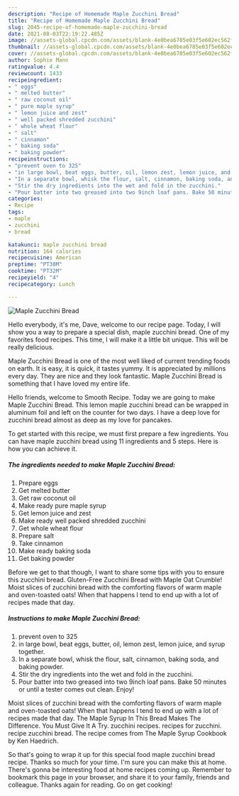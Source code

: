 ```yaml
---
description: "Recipe of Homemade Maple Zucchini Bread"
title: "Recipe of Homemade Maple Zucchini Bread"
slug: 2045-recipe-of-homemade-maple-zucchini-bread
date: 2021-08-03T22:19:22.485Z
image: //assets-global.cpcdn.com/assets/blank-4e0bea6785e03f5e602ec562f230caae08da540cada707380b4fe1bbebba43da.png
thumbnail: //assets-global.cpcdn.com/assets/blank-4e0bea6785e03f5e602ec562f230caae08da540cada707380b4fe1bbebba43da.png
cover: //assets-global.cpcdn.com/assets/blank-4e0bea6785e03f5e602ec562f230caae08da540cada707380b4fe1bbebba43da.png
author: Sophie Mann
ratingvalue: 4.4
reviewcount: 1433
recipeingredient:
- " eggs"
- " melted butter"
- " raw coconut oil"
- " pure maple syrup"
- " lemon juice and zest"
- " well packed shredded zucchini"
- " whole wheat flour"
- " salt"
- " cinnamon"
- " baking soda"
- " baking powder"
recipeinstructions:
- "prevent oven to 325"
- "in large bowl, beat eggs, butter, oil, lemon zest, lemon juice, and syrup together."
- "In a separate bowl, whisk the flour, salt, cinnamon, baking soda, and baking powder."
- "Stir the dry ingredients into the wet and fold in the zucchini."
- "Pour batter into two greased into two 9inch loaf pans. Bake 50 minutes or until a tester comes out clean. Enjoy!"
categories:
- Recipe
tags:
- maple
- zucchini
- bread

katakunci: maple zucchini bread 
nutrition: 164 calories
recipecuisine: American
preptime: "PT38M"
cooktime: "PT32M"
recipeyield: "4"
recipecategory: Lunch

---
```



![Maple Zucchini Bread](//assets-global.cpcdn.com/assets/blank-4e0bea6785e03f5e602ec562f230caae08da540cada707380b4fe1bbebba43da.png)

Hello everybody, it's me, Dave, welcome to our recipe page. Today, I will show you a way to prepare a special dish, maple zucchini bread. One of my favorites food recipes. This time, I will make it a little bit unique. This will be really delicious.

Maple Zucchini Bread is one of the most well liked of current trending foods on earth. It is easy, it is quick, it tastes yummy. It is appreciated by millions every day. They are nice and they look fantastic. Maple Zucchini Bread is something that I have loved my entire life.

Hello friends, welcome to Smooth Recipe. Today we are going to make Maple Zucchini Bread. This lemon maple zucchini bread can be wrapped in aluminum foil and left on the counter for two days. I have a deep love for zucchini bread almost as deep as my love for pancakes.


To get started with this recipe, we must first prepare a few ingredients. You can have maple zucchini bread using 11 ingredients and 5 steps. Here is how you can achieve it.

<!--inarticleads1-->

##### The ingredients needed to make Maple Zucchini Bread:

1. Prepare  eggs
1. Get  melted butter
1. Get  raw coconut oil
1. Make ready  pure maple syrup
1. Get  lemon juice and zest
1. Make ready  well packed shredded zucchini
1. Get  whole wheat flour
1. Prepare  salt
1. Take  cinnamon
1. Make ready  baking soda
1. Get  baking powder


Before we get to that though, I want to share some tips with you to ensure this zucchini bread. Gluten-Free Zucchini Bread with Maple Oat Crumble! Moist slices of zucchini bread with the comforting flavors of warm maple and oven-toasted oats! When that happens I tend to end up with a lot of recipes made that day. 

<!--inarticleads2-->

##### Instructions to make Maple Zucchini Bread:

1. prevent oven to 325
1. in large bowl, beat eggs, butter, oil, lemon zest, lemon juice, and syrup together.
1. In a separate bowl, whisk the flour, salt, cinnamon, baking soda, and baking powder.
1. Stir the dry ingredients into the wet and fold in the zucchini.
1. Pour batter into two greased into two 9inch loaf pans. Bake 50 minutes or until a tester comes out clean. Enjoy!


Moist slices of zucchini bread with the comforting flavors of warm maple and oven-toasted oats! When that happens I tend to end up with a lot of recipes made that day. The Maple Syrup In This Bread Makes The Difference. You Must Give It A Try. zucchini recipes. recipes for zucchini. recipe zucchini bread. The recipe comes from The Maple Syrup Cookbook by Ken Haedrich. 

So that's going to wrap it up for this special food maple zucchini bread recipe. Thanks so much for your time. I'm sure you can make this at home. There's gonna be interesting food at home recipes coming up. Remember to bookmark this page in your browser, and share it to your family, friends and colleague. Thanks again for reading. Go on get cooking!
